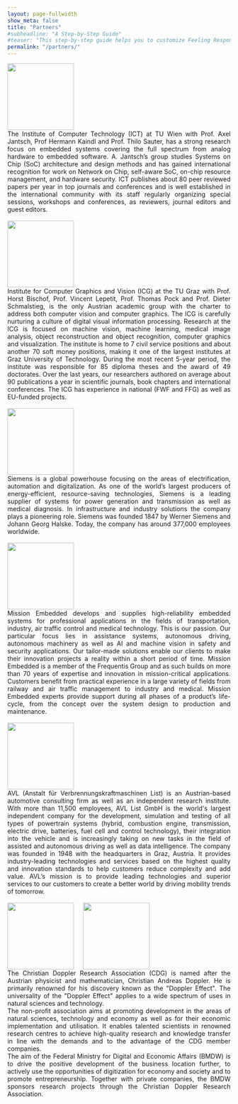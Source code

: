 ```yaml
---
layout: page-fullwidth
show_meta: false
title: "Partners"
#subheadline: "A Step-by-Step Guide"
#teaser: "This step-by-step guide helps you to customize Feeling Responsive to your needs."
permalink: "/partners/"
---
```



<div class="row">
    <div class="large-2 columns" style="vertical-align: middle;">
    <img src="{{ site.urlimg }}TU-Signet.png" height="150px" style="vertical-align: middle;">
    </div>
    <div class="large-1 columns" >
    </div>
    <div class="large-9 columns"  style="text-align: justify;">
    The Institute of Computer Technology (ICT) at TU Wien with Prof. Axel Jantsch, Prof Hermann Kaindl and Prof. Thilo Sauter, has a strong research focus on embedded systems covering the full spectrum from analog hardware to embedded software. A. Jantsch’s group studies Systems on Chip (SoC) architecture and design methods and has gained international recognition for work on Network on Chip, self-aware SoC, on-chip resource management, and hardware security. ICT publishes about 80 peer reviewed papers per year in top journals and conferences and is well established in the international community with its staff regularly organizing special sessions, workshops and conferences, as reviewers, journal editors and guest editors.
    </div>
</div><!-- /.row -->
<br>
<div class="row">
    <div class="large-3 columns" >
    <img src="{{ site.urlimg }}TUGraz-Logo.png" height="150px">
    </div>
    <div class="large-9 columns"  style="text-align: justify;">
Institute for Computer Graphics and Vision (ICG) at the TU Graz with Prof. Horst Bischof, Prof. Vincent Lepetit, Prof. Thomas Pock and Prof. Dieter Schmalstieg, is the only Austrian academic group with the charter to address both computer vision and computer graphics. The ICG is carefully nurturing a culture of digital visual information processing. Research at the ICG is focused on machine vision, machine learning, medical image analysis, object reconstruction and object recognition, computer graphics and visualization. The institute is home to 7 civil service positions and about another 70 soft money positions, making it one of the largest institutes at Graz University of Technology. During the most recent 5-year period, the institute was responsible for 85 diploma theses and the award of 49 doctorates. Over the last years, our researchers authored on average about 90 publications a year in scientific journals, book chapters and international conferences. The ICG has experience in national (FWF and FFG) as well as EU-funded projects.
    </div>
</div><!-- /.row -->
<br>
<div class="row">
    <div class="large-3 columns" >
    <img src="{{ site.urlimg }}Siemens.jpg" height="150px">
    </div>
    <div class="large-9 columns"  style="text-align: justify;">
Siemens is a global powerhouse focusing on the areas of electrification, automation and digitalization. As one of the world’s largest producers of energy-efficient, resource-saving technologies, Siemens is a leading supplier of systems for power generation and transmission as well as medical diagnosis. In infrastructure and industry solutions the company plays a pioneering role. Siemens was founded 1847 by Werner Siemens and Johann Georg Halske. Today, the company has around 377,000 employees worldwide.
    </div>
</div><!-- /.row -->
<br>
<div class="row">
    <div class="large-3 columns" >
    <img src="{{ site.urlimg }}Mission_Embedded.png" height="150px">
    </div>
    <div class="large-9 columns"  style="text-align: justify;">
Mission Embedded develops and supplies high-reliability embedded systems for professional applications in the fields of transportation, industry, air traffic control and medical technology. This is our passion. Our particular focus lies in assistance systems, autonomous driving, autonomous machinery as well as AI and machine vision in safety and security applications. Our tailor-made solutions enable our clients to make their innovation projects a reality within a short period of time. Mission Embedded is a member of the Frequentis Group and as such builds on more than 70 years of expertise and innovation in mission-critical applications. Customers benefit from practical experience in a large variety of fields from railway and air traffic management to industry and medical. Mission Embedded experts provide support during all phases of a product’s life-cycle, from the concept over the system design to production and maintenance.
    </div>
</div><!-- /.row -->
<br>
<div class="row">
    <div class="large-3 columns" >
    <img src="{{ site.urlimg }}AVL.png" height="150px">
    </div>
    <div class="large-9 columns"  style="text-align: justify;">
AVL (Anstalt für Verbrennungskraftmaschinen List) is an Austrian-based automotive consulting firm as well as an independent research institute. With more than 11,500 employees, AVL List GmbH is the world's largest independent company for the development, simulation and testing of all types of powertrain systems (hybrid, combustion engine, transmission, electric drive, batteries, fuel cell and control technology), their integration into the vehicle and is increasingly taking on new tasks in the field of assisted and autonomous driving as well as data intelligence. The company was founded in 1948 with the headquarters in Graz, Austria. It provides industry-leading technologies and services based on the highest quality and innovation standards to help customers reduce complexity and add value.​​​​​​​ AVL’s mission is to provide leading technologies and superior services to our customers to create a better world by driving mobility trends of tomorrow.
    </div>
</div><!-- /.row -->
<br>
<div class="row">
    <div class="large-3 columns" >
    <img src="{{ site.urlimg }}CDG.jpg" height="150px">
    <img src="{{ site.urlimg }}BMDW_Logo_srgb.png" height="150px">
    </div>
    <div class="large-9 columns"  style="text-align: justify;">
The Christian Doppler Research Association (CDG) is named after the Austrian physicist and mathematician, Christian Andreas Doppler. He is primarily renowned for his discovery known as the "Doppler Effect". The universality of the "Doppler Effect" applies to a wide spectrum of uses in natural sciences and technology.
<br>
The non-profit association aims at promoting development in the areas of natural sciences, technology and economy as well as for their economic implementation and utilisation. It enables talented scientists in renowned research centres to achieve high-quality research and knowledge transfer in line with the demands and to the advantage of the CDG member companies.<br>
The aim of the Federal Ministry for Digital and Economic Affairs (BMDW) is to drive the positive development of the business location further, to actively use the opportunities of digitization for economy and society and to promote entrepreneurship. Together with private companies, the BMDW sponsors research projects through the Christian Doppler Research Association. 
    </div>
</div><!-- /.row -->

